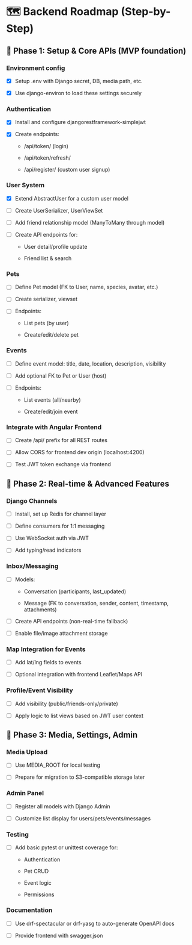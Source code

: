# 🗺️ Backend Roadmap (Step-by-Step)

## 📍 Phase 1: Setup & Core APIs (MVP foundation)

### Environment config

- [x] Setup .env with Django secret, DB, media path, etc.

- [x] Use django-environ to load these settings securely

### Authentication

- [x] Install and configure djangorestframework-simplejwt

- [x] Create endpoints:

    - /api/token/ (login)

    - /api/token/refresh/

    - /api/register/ (custom user signup)

### User System

- [x] Extend AbstractUser for a custom user model

- [ ] Create UserSerializer, UserViewSet

- [ ] Add friend relationship model (ManyToMany through model)

- [ ] Create API endpoints for:

    - User detail/profile update

    - Friend list & search

### Pets

- [ ] Define Pet model (FK to User, name, species, avatar, etc.)

- [ ] Create serializer, viewset

- [ ] Endpoints:

    - List pets (by user)

    - Create/edit/delete pet

### Events

- [ ] Define event model: title, date, location, description, visibility

- [ ] Add optional FK to Pet or User (host)

- [ ] Endpoints:

    - List events (all/nearby)

    - Create/edit/join event

### Integrate with Angular Frontend

- [ ] Create /api/ prefix for all REST routes

- [ ] Allow CORS for frontend dev origin (localhost:4200)

- [ ] Test JWT token exchange via frontend

## 📍 Phase 2: Real-time & Advanced Features

### Django Channels

- [ ] Install, set up Redis for channel layer

- [ ] Define consumers for 1:1 messaging

- [ ] Use WebSocket auth via JWT

- [ ] Add typing/read indicators

### Inbox/Messaging

- [ ] Models:

    - Conversation (participants, last_updated)

    - Message (FK to conversation, sender, content, timestamp, attachments)

- [ ] Create API endpoints (non-real-time fallback)

- [ ] Enable file/image attachment storage

### Map Integration for Events

- [ ] Add lat/lng fields to events

- [ ] Optional integration with frontend Leaflet/Maps API

### Profile/Event Visibility

- [ ] Add visibility (public/friends-only/private)

- [ ] Apply logic to list views based on JWT user context

## 📍 Phase 3: Media, Settings, Admin

### Media Upload

- [ ] Use MEDIA_ROOT for local testing

- [ ] Prepare for migration to S3-compatible storage later

### Admin Panel

- [ ] Register all models with Django Admin

- [ ] Customize list display for users/pets/events/messages

### Testing

- [ ] Add basic pytest or unittest coverage for:

    - Authentication

    - Pet CRUD

    - Event logic

    - Permissions

### Documentation

- [ ] Use drf-spectacular or drf-yasg to auto-generate OpenAPI docs

- [ ] Provide frontend with swagger.json